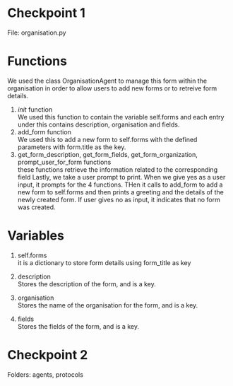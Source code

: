 # Checkpoint 1
File: organisation.py
# Functions
We used the class OrganisationAgent to manage this form within the organisation in order to allow users to add new forms or to retreive form details. 
1. _init_ function <br/>
   We used this function to contain the variable self.forms and each entry under this contains description, organisation and fields.
2. add_form function <br/>
   We used this to add a new form to self.forms with the defined parameters with form.title as the key.
3. get_form_description, get_form_fields, get_form_organization, prompt_user_for_form functions <br/>
   these functions retrieve the information related to the corresponding field
Lastly, we take a user prompt to print.
When we give yes as a user input, it prompts for the 4 functions.
THen it calls to add_form to add a new form to self.forms and then prints a greeting and the details of the newly created form.
If user gives no as input, it indicates that no form was created.

# Variables
1. self.forms <br/>
it is a dictionary to store form details using form_title as key

2. description <br/>
Stores the description of the form, and is a key.

3. organisation <br/>
Stores the name of the organisation for the form, and is a key.

4. fields <br/>
Stores the fields of the form, and is a key.

# Checkpoint 2
Folders: agents, protocols
